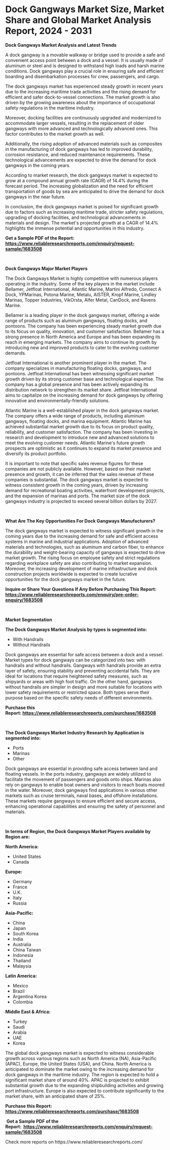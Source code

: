 <p><h1>Dock Gangways Market Size, Market Share and Global Market Analysis Report, 2024 - 2031</h1></p><p><strong>Dock Gangways Market Analysis and Latest Trends</strong></p>
<p><p>A dock gangway is a movable walkway or bridge used to provide a safe and convenient access point between a dock and a vessel. It is usually made of aluminum or steel and is designed to withstand high loads and harsh marine conditions. Dock gangways play a crucial role in ensuring safe and efficient boarding and disembarkation processes for crew, passengers, and cargo.</p><p>The dock gangways market has experienced steady growth in recent years due to the increasing maritime trade activities and the rising demand for efficient and safer dock-to-vessel connections. The market growth is also driven by the growing awareness about the importance of occupational safety regulations in the maritime industry. </p><p>Moreover, docking facilities are continuously upgraded and modernized to accommodate larger vessels, resulting in the replacement of older gangways with more advanced and technologically advanced ones. This factor contributes to the market growth as well. </p><p>Additionally, the rising adoption of advanced materials such as composites in the manufacturing of dock gangways has led to improved durability, corrosion resistance, and reduced maintenance requirements. These technological advancements are expected to drive the demand for dock gangways in the coming years.</p><p>According to market research, the dock gangways market is expected to grow at a compound annual growth rate (CAGR) of 14.4% during the forecast period. The increasing globalization and the need for efficient transportation of goods by sea are anticipated to drive the demand for dock gangways in the near future. </p><p>In conclusion, the dock gangways market is poised for significant growth due to factors such as increasing maritime trade, stricter safety regulations, upgrading of docking facilities, and technological advancements in materials and design. The market's projected growth at a CAGR of 14.4% highlights the immense potential and opportunities in this industry.</p></p>
<p><strong>Get a Sample PDF of the Report:&nbsp; <a href="https://www.reliableresearchreports.com/enquiry/request-sample/1683508">https://www.reliableresearchreports.com/enquiry/request-sample/1683508</a></strong></p>
<p>&nbsp;</p>
<p><strong>Dock Gangways Major Market Players</strong></p>
<p><p>The Dock Gangways Market is highly competitive with numerous players operating in the industry. Some of the key players in the market include Bellamer, Jetfloat International, Atlantic Marine, Martini Alfredo, Connect A Dock, YPMarinas, Potona Marine, Metalu, AISTER, Kropf Marine, Lindley Marinas, Topper Industries, VikOrsta, Alfer Metal, CanDock, and Ravens Marine.</p><p>Bellamer is a leading player in the dock gangways market, offering a wide range of products such as aluminum gangways, floating docks, and pontoons. The company has been experiencing steady market growth due to its focus on quality, innovation, and customer satisfaction. Bellamer has a strong presence in North America and Europe and has been expanding its reach in emerging markets. The company aims to continue its growth by introducing new and improved products to cater to the evolving customer demands.</p><p>Jetfloat International is another prominent player in the market. The company specializes in manufacturing floating docks, gangways, and pontoons. Jetfloat International has been witnessing significant market growth driven by its strong customer base and technological expertise. The company has a global presence and has been actively expanding its distribution network to strengthen its market share. Jetfloat International aims to capitalize on the increasing demand for dock gangways by offering innovative and environmentally-friendly solutions.</p><p>Atlantic Marine is a well-established player in the dock gangways market. The company offers a wide range of products, including aluminum gangways, floating docks, and marina equipment. Atlantic Marine has achieved substantial market growth due to its focus on product quality, reliability, and customer satisfaction. The company has been investing in research and development to introduce new and advanced solutions to meet the evolving customer needs. Atlantic Marine's future growth prospects are optimistic as it continues to expand its market presence and diversify its product portfolio.</p><p>It is important to note that specific sales revenue figures for these companies are not publicly available. However, based on their market presence and growth, it can be inferred that the sales revenue of these companies is substantial. The dock gangways market is expected to witness consistent growth in the coming years, driven by increasing demand for recreational boating activities, waterfront development projects, and the expansion of marinas and ports. The market size of the dock gangways industry is projected to exceed several billion dollars by 2027.</p></p>
<p>&nbsp;</p>
<p><strong>What Are The Key Opportunities For Dock Gangways Manufacturers?</strong></p>
<p><p>The dock gangways market is expected to witness significant growth in the coming years due to the increasing demand for safe and efficient access systems in marine and industrial applications. Adoption of advanced materials and technologies, such as aluminum and carbon fiber, to enhance the durability and weight-bearing capacity of gangways is expected to drive market growth. The rising focus on employee safety and strict regulations regarding workplace safety are also contributing to market expansion. Moreover, the increasing development of marine infrastructure and dock construction projects worldwide is expected to create lucrative opportunities for the dock gangways market in the future.</p></p>
<p><strong>Inquire or Share Your Questions If Any Before Purchasing This Report: <a href="https://www.reliableresearchreports.com/enquiry/pre-order-enquiry/1683508">https://www.reliableresearchreports.com/enquiry/pre-order-enquiry/1683508</a></strong></p>
<p>&nbsp;</p>
<p><strong>Market Segmentation</strong></p>
<p><strong>The Dock Gangways Market Analysis by types is segmented into:</strong></p>
<p><ul><li>With Handrails</li><li>Without Handrails</li></ul></p>
<p><p>Dock gangways are essential for safe access between a dock and a vessel. Market types for dock gangways can be categorized into two: with handrails and without handrails. Gangways with handrails provide an extra layer of safety, ensuring stability and preventing accidental falls. They are ideal for locations that require heightened safety measures, such as shipyards or areas with high foot traffic. On the other hand, gangways without handrails are simpler in design and more suitable for locations with lower safety requirements or restricted space. Both types serve their purpose based on the specific safety needs of different environments.</p></p>
<p><strong>Purchase this Report:&nbsp;<a href="https://www.reliableresearchreports.com/purchase/1683508">https://www.reliableresearchreports.com/purchase/1683508</a></strong></p>
<p>&nbsp;</p>
<p><strong>The Dock Gangways Market Industry Research by Application is segmented into:</strong></p>
<p><ul><li>Ports</li><li>Marinas</li><li>Other</li></ul></p>
<p><p>Dock gangways are essential in providing safe access between land and floating vessels. In the ports industry, gangways are widely utilized to facilitate the movement of passengers and goods onto ships. Marinas also rely on gangways to enable boat owners and visitors to reach boats moored in the water. Moreover, dock gangways find applications in various other markets such as cruise terminals, naval bases, and offshore installations. These markets require gangways to ensure efficient and secure access, enhancing operational capabilities and ensuring the safety of personnel and materials.</p></p>
<p>&nbsp;</p>
<p><strong>In terms of Region, the Dock Gangways Market Players available by Region are:</strong></p>
<p>
    <p> <strong> North America: </strong>
        <ul>
            <li>United States</li>
            <li>Canada</li>
        </ul>
        </p> 
    <p> <strong> Europe: </strong>
        <ul>
            <li>Germany</li>
            <li>France</li>
            <li>U.K.</li>
            <li>Italy</li>
            <li>Russia</li>
        </ul>
        </p> 
    <p> <strong> Asia-Pacific: </strong>
        <ul>
            <li>China</li>
            <li>Japan</li>
            <li>South Korea</li>
            <li>India</li>
            <li>Australia</li>
            <li>China Taiwan</li>
            <li>Indonesia</li>
            <li>Thailand</li>
            <li>Malaysia</li>
        </ul>
        </p> 
    <p> <strong> Latin America: </strong>
        <ul>
            <li>Mexico</li>
            <li>Brazil</li>
            <li>Argentina Korea</li>
            <li>Colombia</li>
        </ul>
        </p> 
    <p> <strong> Middle East & Africa: </strong>
        <ul>
            <li>Turkey</li>
            <li>Saudi</li>
            <li>Arabia</li>
            <li>UAE</li>
            <li>Korea</li>
        </ul>
    </p>
    </p>
<p><p>The global dock gangways market is expected to witness considerable growth across various regions such as North America (NA), Asia-Pacific (APAC), Europe, the United States (USA), and China. North America is anticipated to dominate the market owing to the increasing demand for dock gangways in the maritime industry. The region is expected to hold a significant market share of around 40%. APAC is projected to exhibit substantial growth due to the expanding shipbuilding activities and growing port infrastructure. Europe is also expected to contribute significantly to the market share, with an anticipated share of 25%.</p></p>
<p><strong>Purchase this Report: <a href="https://www.reliableresearchreports.com/purchase/1683508">https://www.reliableresearchreports.com/purchase/1683508</a></strong></p>
<p>&nbsp;<strong>Get a Sample PDF of the Report:&nbsp;&nbsp;<a href="https://www.reliableresearchreports.com/enquiry/request-sample/1683508">https://www.reliableresearchreports.com/enquiry/request-sample/1683508</a></strong></p>
<p><strong></strong></p>
<p>Check more reports on https://www.reliableresearchreports.com/</p>